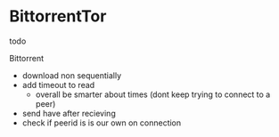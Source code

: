 # BittorrentTor
todo

Bittorrent
- download non sequentially
- add timeout to read 
  - overall be smarter about times (dont keep trying to connect to a peer)
- send have after recieving
- check if peerid is is our own on connection
